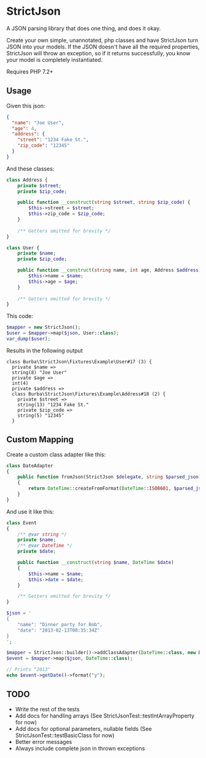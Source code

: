 # StrictJson

A JSON parsing library that does one thing, and does it okay.

Create your own simple, unannotated, php classes and have StrictJson turn JSON into your models. If the JSON doesn't
have all the required properties, StrictJson will throw an exception, so if it returns successfully, you know your model
is completely instantiated.

Requires PHP 7.2+

## Usage

Given this json:
```json
{
  "name": "Joe User",
  "age": 4,
  "address": {
    "street": "1234 Fake St.",
    "zip_code": "12345"
  }
}
```
And these classes:
```php
class Address {
    private $street;
    private $zip_code;

    public function __construct(string $street, string $zip_code) {
        $this->street = $street;
        $this->zip_code = $zip_code;
    }
    
    /** Getters omitted for brevity */
}

class User {
    private $name;
    private $zip_code;

    public function __construct(string name, int age, Address $address) {
        $this->name = $name;
        $this->age = $age;
    }
    
    /** Getters omitted for brevity */
}
```

This code:
```php
$mapper = new StrictJson();
$user = $mapper->map($json, User::class);
var_dump($user);
```

Results in the following output
```
class Burba\StrictJson\Fixtures\Example\User#17 (3) {
  private $name =>
  string(8) "Joe User"
  private $age =>
  int(4)
  private $address =>
  class Burba\StrictJson\Fixtures\Example\Address#18 (2) {
    private $street =>
    string(13) "1234 Fake St."
    private $zip_code =>
    string(5) "12345"
  }
```

## Custom Mapping

Create a custom class adapter like this:
```php
class DateAdapter
{
    public function fromJson(StrictJson $delegate, string $parsed_json): DateTime
    {
        return DateTime::createFromFormat(DateTime::ISO8601, $parsed_json);
    }
}
```

And use it like this:
```php
class Event
{
    /** @var string */
    private $name;
    /** @var DateTime */
    private $date;

    public function __construct(string $name, DateTime $date)
    {
        $this->name = $name;
        $this->date = $date;
    }

    /** Getters omitted for brevity */
}

$json = '
{
    "name": "Dinner party for Bob",
    "date": "2013-02-13T08:35:34Z"
}
';

$mapper = StrictJson::builder()->addClassAdapter(DateTime::class, new DateAdapter())->build();
$event = $mapper->map($json, DateTime::class);

// Prints "2013"
echo $event->getDate()->format("y");
```

## TODO

* Write the rest of the tests
* Add docs for handling arrays (See StrictJsonTest::testIntArrayProperty for now)
* Add docs for optional parameters, nullable fields (See StrictJsonTest::testBasicClass for now)
* Better error messages
* Always include complete json in thrown exceptions
